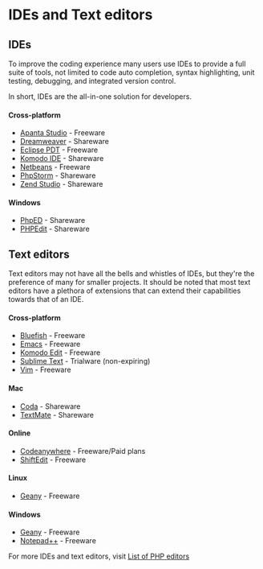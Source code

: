 # IDEs and Text editors

## IDEs

To improve the coding experience many users use IDEs to provide a full suite of tools, not limited to code auto 
completion, syntax highlighting, unit testing, debugging, and integrated version control.

In short, IDEs are the all-in-one solution for developers.

#### Cross-platform
* [Apanta Studio](http://netbeans.com/) - Freeware
* [Dreamweaver](http://adobe.com/products/dreamweaver/) - Shareware
* [Eclipse PDT](http://eclipse.org/projects/project.php?id=tools.pdt) - Freeware
* [Komodo IDE](http://activestate.com/komodo-ide/) - Shareware
* [Netbeans](http://netbeans.com/) - Freeware
* [PhpStorm](http://jetbrains.com/phpstorm/) - Shareware
* [Zend Studio](http://zend.com/en/products/studio) - Shareware

#### Windows
* [PhpED](http://nusphere.com/) - Shareware
* [PHPEdit](http://phpedit.com/en) - Shareware

## Text editors

Text editors may not have all the bells and whistles of IDEs, but they're the preference of many for smaller projects. 
It should be noted that most text editors have a plethora of extensions that can extend their capabilities towards that 
of an IDE.

#### Cross-platform
* [Bluefish](http://bluefish.openoffice.nl/)  - Freeware
* [Emacs](http://gnu.org/software/emacs/) - Freeware
* [Komodo Edit](http://activestate.com/komodo-edit/) - Freeware
* [Sublime Text](http://sublimetext.com/) - Trialware (non-expiring)
* [Vim](http://vim.org/) - Freeware

#### Mac
* [Coda](http://panic.com/coda/) - Shareware
* [TextMate](http://macromates.com/) - Shareware

#### Online
* [Codeanywhere](https://codeanywhere.net/)  - Freeware/Paid plans
* [ShiftEdit](http://shiftedit.net/)  - Freeware

#### Linux
* [Geany](http://geany.org/) - Freeware

#### Windows
* [Geany](http://geany.org/) - Freeware
* [Notepad++](http://notepad-plus-plus.org/) - Freeware

For more IDEs and text editors, visit [List of PHP editors](http://en.wikipedia.org/wiki/List_of_PHP_editors)